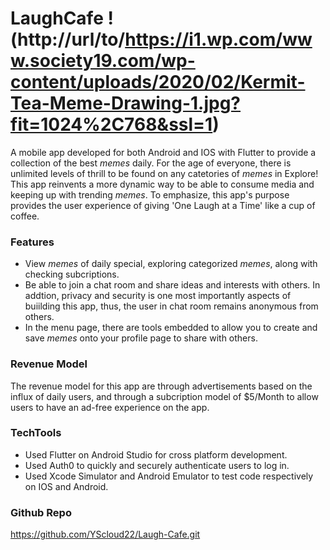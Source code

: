 # LaughCafe  !(http://url/to/https://i1.wp.com/www.society19.com/wp-content/uploads/2020/02/Kermit-Tea-Meme-Drawing-1.jpg?fit=1024%2C768&ssl=1)

A mobile app developed for both Android and IOS with Flutter to provide a collection of the best *memes* daily. 
For the age of everyone, there is unlimited levels of thrill to be found on any catetories of *memes* in Explore! 
This app reinvents a more dynamic way to be able to consume media and keeping up with trending *memes*. To emphasize, 
this app's purpose provides the user experience of giving 'One Laugh at a Time' like a cup of coffee.


### Features
- View *memes* of daily special, exploring categorized *memes*, along with checking subcriptions.
- Be able to join a chat room and share ideas and interests with others. In addtion, privacy and security is one 
most importantly aspects of buiilding this app, thus, the user in chat room remains anonymous from others.
- In the menu page, there are tools embedded to allow you to create and save *memes* onto your profile page to share with others.


### Revenue Model
The revenue model for this app are through advertisements based on the influx of daily users, 
and through a subcription model of $5/Month to allow users to have an ad-free experience on the app.

### TechTools
- Used Flutter on Android Studio for cross platform development.
- Used Auth0 to quickly and securely authenticate users to log in.
- Used Xcode Simulator and Android Emulator to test code respectively on IOS and Android.

### Github Repo
https://github.com/YScloud22/Laugh-Cafe.git




